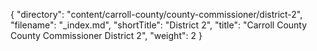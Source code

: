 {
  "directory": "content/carroll-county/county-commissioner/district-2",
  "filename": "_index.md",
  "shortTitle": "District 2",
  "title": "Carroll County County Commissioner District 2",
  "weight": 2
}
